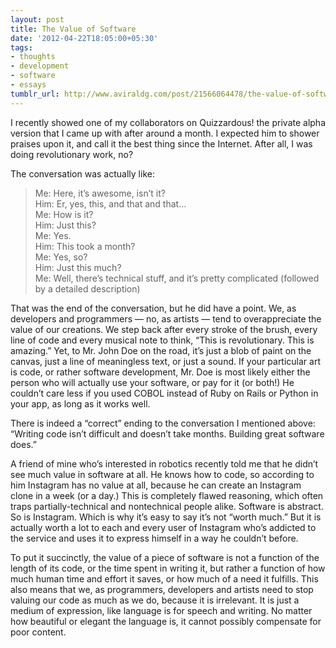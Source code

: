 ```yaml
---
layout: post
title: The Value of Software
date: '2012-04-22T18:05:00+05:30'
tags:
- thoughts
- development
- software
- essays
tumblr_url: http://www.aviraldg.com/post/21566064478/the-value-of-software
---
```

I recently showed one of my collaborators on Quizzardous! the private alpha version that I came up with after around a month. I expected him to shower praises upon it, and call it the best thing since the Internet. After all, I was doing revolutionary work, no?

The conversation was actually like:

> Me: Here, it’s awesome, isn’t it?  
> Him: Er, yes, this, and that and that…  
> Me: How is it?  
> Him: Just this?  
> Me: Yes.  
> Him: This took a month?  
> Me: Yes, so?  
> Him: Just this much?  
> Me: Well, there’s technical stuff, and it’s pretty complicated (followed by a detailed description)

That was the end of the conversation, but he did have a point. We, as developers and programmers — no, as artists — tend to overappreciate the value of our creations. We step back after every stroke of the brush, every line of code and every musical note to think, “This is revolutionary. This is amazing.” Yet, to Mr. John Doe on the road, it’s just a blob of paint on the canvas,  just a line of meaningless text, or just a sound. If your particular art is code, or rather software development, Mr. Doe is most likely either the person who will actually use your software, or pay for it (or both!) He couldn’t care less if you used COBOL instead of Ruby on Rails or Python in your app, as long as it works well.

There is indeed a “correct” ending to the conversation I mentioned above: “Writing code isn’t difficult and doesn’t take months. Building great software does.”

A friend of mine who’s interested in robotics recently told me that he didn’t see much value in software at all. He knows how to code, so according to him Instagram has no value at all, because he can create an Instagram clone in a week (or a day.) This is completely flawed reasoning, which often traps partially-technical and nontechnical people alike. Software is abstract. So is Instagram. Which is why it’s easy to say it’s not “worth much.” But it is actually worth a lot to each and every user of Instagram who’s addicted to the service and uses it to express himself in a way he couldn’t before.

To put it succinctly, the value of a piece of software is not a function of the length of its code, or the time spent in writing it, but rather a function of how much human time and effort it saves, or how much of a need it fulfills. This also means that we, as programmers, developers and artists need to stop valuing our code as much as we do, because it is irrelevant. It is just a medium of expression, like language is for speech and writing. No matter how beautiful or elegant the language is, it cannot possibly compensate for poor content.
